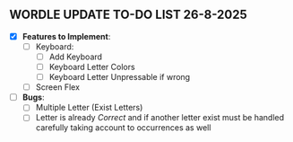 ## WORDLE UPDATE TO-DO LIST 26-8-2025

- [X] **Features to Implement**:
  - [ ] Keyboard:
    - [ ] Add Keyboard
    - [ ] Keyboard Letter Colors
    - [ ] Keyboard Letter Unpressable if wrong
  - [ ] Screen Flex
- [ ] **Bugs**:
  - [ ] Multiple Letter (Exist Letters)
  - [ ] Letter is already _Correct_ and if another letter exist must be handled carefully taking account to occurrences as well
